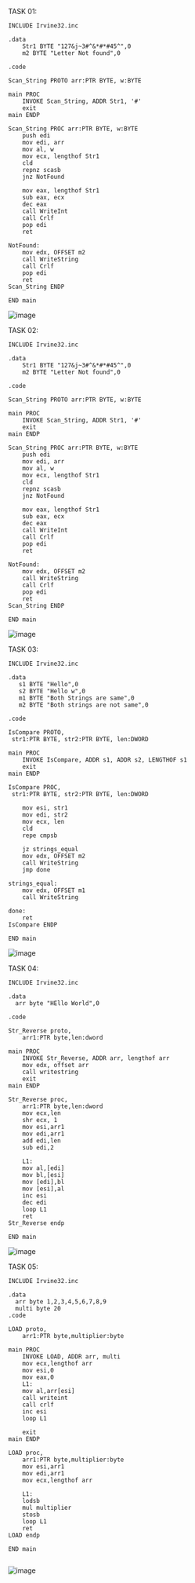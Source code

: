 TASK 01:
````
INCLUDE Irvine32.inc

.data
    Str1 BYTE "127&j~3#^&*#*#45^",0
    m2 BYTE "Letter Not found",0

.code

Scan_String PROTO arr:PTR BYTE, w:BYTE

main PROC
    INVOKE Scan_String, ADDR Str1, '#'
    exit
main ENDP

Scan_String PROC arr:PTR BYTE, w:BYTE
    push edi                
    mov edi, arr           
    mov al, w              
    mov ecx, lengthof Str1   
    cld                    
    repnz scasb            
    jnz NotFound           

    mov eax, lengthof Str1  
    sub eax, ecx           
    dec eax                
    call WriteInt
    call Crlf
    pop edi
    ret

NotFound:
    mov edx, OFFSET m2
    call WriteString
    call Crlf
    pop edi
    ret
Scan_String ENDP

END main

````
![image](https://github.com/user-attachments/assets/a52a6330-756b-43a2-8736-fe7ec0851aad)


TASK 02:
````
INCLUDE Irvine32.inc

.data
    Str1 BYTE "127&j~3#^&*#*#45^",0
    m2 BYTE "Letter Not found",0

.code

Scan_String PROTO arr:PTR BYTE, w:BYTE

main PROC
    INVOKE Scan_String, ADDR Str1, '#'
    exit
main ENDP

Scan_String PROC arr:PTR BYTE, w:BYTE
    push edi                
    mov edi, arr           
    mov al, w              
    mov ecx, lengthof Str1   
    cld                    
    repnz scasb            
    jnz NotFound           

    mov eax, lengthof Str1  
    sub eax, ecx           
    dec eax                
    call WriteInt
    call Crlf
    pop edi
    ret

NotFound:
    mov edx, OFFSET m2
    call WriteString
    call Crlf
    pop edi
    ret
Scan_String ENDP

END main

````
![image](https://github.com/user-attachments/assets/a037f123-7e0a-43e8-baa3-a2cedf9ae2bb)


TASK 03:
````
INCLUDE Irvine32.inc

.data
   s1 BYTE "Hello",0
   s2 BYTE "Hello w",0
   m1 BYTE "Both Strings are same",0
   m2 BYTE "Both strings are not same",0

.code

IsCompare PROTO,
 str1:PTR BYTE, str2:PTR BYTE, len:DWORD

main PROC
    INVOKE IsCompare, ADDR s1, ADDR s2, LENGTHOF s1
    exit
main ENDP

IsCompare PROC,
 str1:PTR BYTE, str2:PTR BYTE, len:DWORD

    mov esi, str1
    mov edi, str2
    mov ecx, len
    cld
    repe cmpsb              

    jz strings_equal        
    mov edx, OFFSET m2
    call WriteString
    jmp done

strings_equal:
    mov edx, OFFSET m1
    call WriteString

done:
    ret
IsCompare ENDP

END main

````
![image](https://github.com/user-attachments/assets/d90c994a-af15-43e3-aa29-a7d187708e4d)


TASK 04:

`````
INCLUDE Irvine32.inc

.data
  arr byte "HEllo World",0

.code

Str_Reverse proto,
    arr1:PTR byte,len:dword

main PROC
    INVOKE Str_Reverse, ADDR arr, lengthof arr
    mov edx, offset arr
    call writestring
    exit
main ENDP

Str_Reverse proc,
    arr1:PTR byte,len:dword
    mov ecx,len
    shr ecx, 1   
    mov esi,arr1
    mov edi,arr1
    add edi,len
    sub edi,2
    
    L1:
    mov al,[edi]
    mov bl,[esi]
    mov [edi],bl
    mov [esi],al
    inc esi
    dec edi
    loop L1
    ret
Str_Reverse endp

END main

`````
![image](https://github.com/user-attachments/assets/64bcf9fc-f22a-4ff6-9392-e83c631dc4d7)



TASK 05:
````
INCLUDE Irvine32.inc

.data
  arr byte 1,2,3,4,5,6,7,8,9
  multi byte 20
.code

LOAD proto,
    arr1:PTR byte,multiplier:byte

main PROC
    INVOKE LOAD, ADDR arr, multi
    mov ecx,lengthof arr
    mov esi,0
    mov eax,0
    L1:
    mov al,arr[esi]
    call writeint
    call crlf
    inc esi
    loop L1

    exit
main ENDP

LOAD proc,
    arr1:PTR byte,multiplier:byte
    mov esi,arr1
    mov edi,arr1
    mov ecx,lengthof arr

    L1:
    lodsb
    mul multiplier
    stosb
    loop L1
    ret
LOAD endp

END main


````
![image](https://github.com/user-attachments/assets/45448b8e-0b77-409f-8192-ad811f3c6282)



